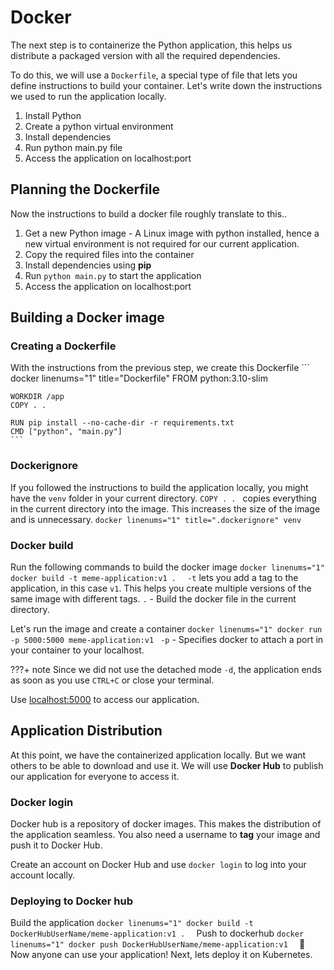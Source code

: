 # Docker

The next step is to containerize the Python application, this helps us distribute a packaged version with all the required dependencies.

To do this, we will use a `Dockerfile`, a special type of file that lets you define instructions to build your container. Let's write down the instructions we used to run the application locally. 

1. Install Python
2. Create a python virtual environment
3. Install dependencies
4. Run python main.py file
5. Access the application on localhost:port 


## Planning the Dockerfile

Now the instructions to build a docker file roughly translate to this..

1. Get a new Python image - A Linux image with python installed, hence a new virtual environment is not required for our current application.
2. Copy the required files into the container
3. Install dependencies using **pip**
4. Run `python main.py` to start the application
5. Access the application on localhost:port


## Building a Docker image

### Creating a Dockerfile

With the instructions from the previous step, we create this Dockerfile
    ``` docker linenums="1" title="Dockerfile"
    FROM python:3.10-slim

    WORKDIR /app
    COPY . .

    RUN pip install --no-cache-dir -r requirements.txt
    CMD ["python", "main.py"]
    ```
### Dockerignore

If you followed the instructions to build the application locally, you might have the `venv` folder in your current directory. `COPY . . ` copies everything in the current directory into the image. This increases the size of the image and is unnecessary.
    ```docker linenums="1" title=".dockerignore"
    venv
    ```

### Docker build

Run the following commands to build the docker image
    ```docker linenums="1"
    docker build -t meme-application:v1 . 
    ```
    `-t` lets you add a tag to the application, in this case `v1`. This helps you create multiple versions of the same image with different tags.
    `.` - Build the docker file in the current directory. 

Let's run the image and create a container
    ```docker linenums="1"
    docker run -p 5000:5000 meme-application:v1
    ```
        `-p` - Specifies docker to attach a port in your container to your localhost.


???+ note
    Since we did not use the detached mode `-d`, the application ends as soon as you use `CTRL+C` or close your terminal. 
 

Use [localhost:5000](http://localhost:5000) to access our application.

## Application Distribution

At this point, we have the containerized application locally. But we want others to be able to download and use it. We will use **Docker Hub** to publish our application for everyone to access it. 

### Docker login

Docker hub is a repository of docker images. This makes the distribution of the application seamless. You also need a username to **tag** your image and push it to Docker Hub. 

Create an account on Docker Hub and use `docker login` to log into your account locally.

### Deploying to Docker hub

Build the application 
    ```docker linenums="1"
    docker build -t DockerHubUserName/meme-application:v1 . 
    ```
Push to dockerhub
    ```docker linenums="1"
    docker push DockerHubUserName/meme-application:v1 
    ```
**👏** Now anyone can use your application! Next, lets deploy it on Kubernetes.  

